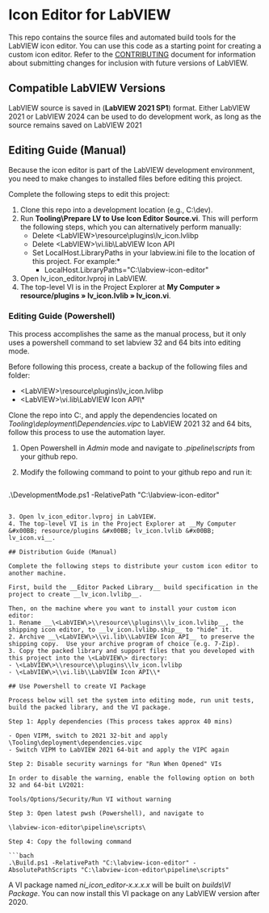 # Icon Editor for LabVIEW #

This repo contains the source files and automated build tools for the LabVIEW icon editor.
You can use this code as a starting point for creating a custom icon editor. Refer to the [CONTRIBUTING](CONTRIBUTING.md) document for information about submitting changes for inclusion with future versions of LabVIEW.

## Compatible LabVIEW Versions

LabVIEW source is saved in (__LabVIEW 2021 SP1__) format. Either LabVIEW 2021 or LabVIEW 2024 can be used to do development work, as long as the source remains saved on LabVIEW 2021

## Editing Guide (Manual)

Because the icon editor is part of the LabVIEW development environment, you need to make changes to installed files before editing this project.

Complete the following steps to edit this project:
1. Clone this repo into a development location (e.g., C:\dev).
2. Run __Tooling\Prepare LV to Use Icon Editor Source.vi__.
This will perform the following steps, which you can alternatively perform manually:
   * Delete \<LabVIEW\>\\resource\\plugins\\lv_icon.lvlibp
   * Delete \<LabVIEW\>\\vi.lib\\LabVIEW Icon API
   * Set LocalHost.LibraryPaths in your labview.ini file to the location of this project. For example:*
       *   LocalHost.LibraryPaths="C:\\labview-icon-editor"
3. Open lv_icon_editor.lvproj in LabVIEW.
4. The top-level VI is in the Project Explorer at __My Computer &#x00BB; resource/plugins &#x00BB; lv_icon.lvlib &#x00BB; lv_icon.vi__.

### Editing Guide (Powershell)

This process accomplishes the same as the manual process, but it only uses a powershell command to set labview 32 and 64 bits into editing mode.

Before following this process, create a backup of the following files and folder:
   - \<LabVIEW\>\\resource\\plugins\\lv_icon.lvlibp 
   - \<LabVIEW\>\\vi.lib\\LabVIEW Icon API\\*

Clone the repo into C:\, and apply the dependencies located on *Tooling\deployment\Dependencies.vipc* to LabVIEW 2021 32 and 64 bits, follow this process to use the automation layer.

1. Open Powershell in *Admin* mode and navigate to *.pipeline\scripts* from your github repo.
2. Modify the following command to point to your github repo and run it: 

   ```bach
.\DevelopmentMode.ps1 -RelativePath "C:\labview-icon-editor"
   ```
   
3. Open lv_icon_editor.lvproj in LabVIEW.
4. The top-level VI is in the Project Explorer at __My Computer &#x00BB; resource/plugins &#x00BB; lv_icon.lvlib &#x00BB; lv_icon.vi__.

## Distribution Guide (Manual)

Complete the following steps to distribute your custom icon editor to another machine.

First, build the __Editor Packed Library__ build specification in the project to create __lv_icon.lvlibp__.

Then, on the machine where you want to install your custom icon editor:
1. Rename __\<LabVIEW\>\\resource\\plugins\\lv_icon.lvlibp__, the shipping icon editor, to __lv_icon.lvlibp.ship__ to "hide" it.
2. Archive __\<LabVIEW\>\\vi.lib\\LabVIEW Icon API__ to preserve the shipping copy.  Use your archive program of choice (e.g. 7-Zip).
3. Copy the packed library and support files that you developed with this project into the \<LabVIEW\> directory:  
   - \<LabVIEW\>\\resource\\plugins\\lv_icon.lvlibp 
   - \<LabVIEW\>\\vi.lib\\LabVIEW Icon API\\*
   
## Use Powershell to create VI Package

Process below will set the system into editing mode, run unit tests, build the packed library, and the VI package.

Step 1: Apply dependencies (This process takes approx 40 mins)

- Open VIPM, switch to 2021 32-bit and apply \Tooling\deployment\dependencies.vipc
- Switch VIPM to LabVIEW 2021 64-bit and apply the VIPC again

Step 2: Disable security warnings for "Run When Opened" VIs

In order to disable the warning, enable the following option on both 32 and 64-bit LV2021: 

Tools/Options/Security/Run VI without warning 

Step 3: Open latest pwsh (Powershell), and navigate to 

\labview-icon-editor\pipeline\scripts\

Step 4: Copy the following command

   ```bach
.\Build.ps1 -RelativePath "C:\labview-icon-editor" -AbsolutePathScripts "C:\labview-icon-editor\pipeline\scripts"
   ```
   
A VI package named *ni_icon_editor-x.x.x.x* will be built on *builds\VI Package*.
You can now install this VI package on any LabVIEW version after 2020. 